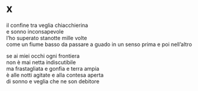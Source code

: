 # x

il confine tra veglia chiacchierina  
e sonno inconsapevole  
l’ho superato stanotte mille volte  
come un fiume basso da passare a guado
in un senso prima e poi nell’altro

se ai miei occhi ogni frontiera  
non è mai netta indiscutibile  
ma frastagliata e gonfia e terra ampia  
è alle notti agitate e alla contesa aperta  
di sonno e veglia che ne son debitore
